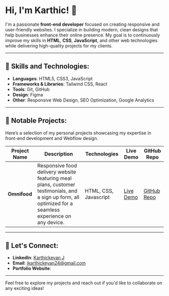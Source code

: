 # Hi, I'm Karthic!  👋

I'm a passionate **front-end developer** focused on creating responsive and user-friendly websites. I specialize in building modern, clean designs that help businesses enhance their online presence. My goal is to continuously improve my skills in **HTML**, **CSS**, **JavaScript**, and other web technologies while delivering high-quality projects for my clients.

---

## 🚀 Skills and Technologies:
- **Languages**: HTML5, CSS3, JavaScript
- **Frameworks & Libraries**: Tailwind CSS, React
- **Tools**: Git, GitHub
- **Design**: Figma
- **Other**: Responsive Web Design, SEO Optimization, Google Analytics

---

## 🌟 Notable Projects:
Here’s a selection of my personal projects showcasing my expertise in front-end development and Webflow design.

| Project Name | Description | Technologies | Live Demo | GitHub Repo |
|--------------|-------------|--------------|-----------|-------------|
| **Omnifood** | Responsive food delivery website featuring meal plans, customer testimonials, and a sign up form, all optimized for a seamless experience on any device. | HTML, CSS, Javascript | [Live Demo](https://omnifood-karthic.netlify.app/) | [GitHub Repo](https://github.com/karthickeyan-dev/Omnifood) |
---

## 🤝 Let's Connect:
- **LinkedIn**: [Karthickeyan J](https://www.linkedin.com/in/karthickeyan-dev/)
- **Email**: [jkarthickeyan24@gmail.com](mailto:jkarthickeyan24@gmail.com)
- **Portfolio Website**: 

---

Feel free to explore my projects and reach out if you'd like to collaborate on any exciting ideas!
